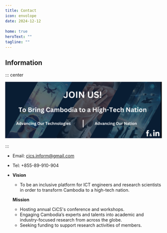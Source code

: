```yaml
---
title: Contact
icon: envolope
date: 2024-12-12

home: true
heroText: ""
tagline: ""
---
```


## Information

::: center

<img src="./image-20250225121011139.png" alt="image-20250225121011139" />

:::

- Email: cics.inform@gmail.com
- Tel: +855-89-910-904

- **Vision**

  - To be an inclusive platform for ICT engineers and research scientists in order to transform Cambodia to a high-tech nation. 

  **Mission**

  - Hosting annual CiCS's conference and workshops. 
  - Engaging Cambodia’s experts and talents into academic and industry-focused research from across the globe.
  - Seeking funding to support research activities of members.
